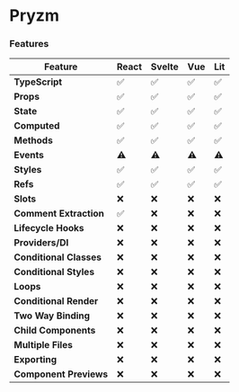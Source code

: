 # Pryzm

### Features

| Feature                 | React | Svelte | Vue | Lit |
| ----------------------- | ----- | ------ | --- | --- |
| **TypeScript**          | ✅    | ✅     | ✅  | ✅  |
| **Props**               | ✅    | ✅     | ✅  | ✅  |
| **State**               | ✅    | ✅     | ✅  | ✅  |
| **Computed**            | ✅    | ✅     | ✅  | ✅  |
| **Methods**             | ✅    | ✅     | ✅  | ✅  |
| **Events**              | ⚠️    | ⚠️     | ⚠️  | ⚠️  |
| **Styles**              | ✅    | ✅     | ✅  | ✅  |
| **Refs**                | ✅    | ✅     | ✅  | ✅  |
| **Slots**               | ❌    | ❌     | ❌  | ❌  |
| **Comment Extraction**  | ✅    | ❌     | ❌  | ❌  |
| **Lifecycle Hooks**     | ❌    | ❌     | ❌  | ❌  |
| **Providers/DI**        | ❌    | ❌     | ❌  | ❌  |
| **Conditional Classes** | ❌    | ❌     | ❌  | ❌  |
| **Conditional Styles**  | ❌    | ❌     | ❌  | ❌  |
| **Loops**               | ❌    | ❌     | ❌  | ❌  |
| **Conditional Render**  | ❌    | ❌     | ❌  | ❌  |
| **Two Way Binding**     | ❌    | ❌     | ❌  | ❌  |
| **Child Components**    | ❌    | ❌     | ❌  | ❌  |
| **Multiple Files**      | ❌    | ❌     | ❌  | ❌  |
| **Exporting**           | ❌    | ❌     | ❌  | ❌  |
| **Component Previews**  | ❌    | ❌     | ❌  | ❌  |
